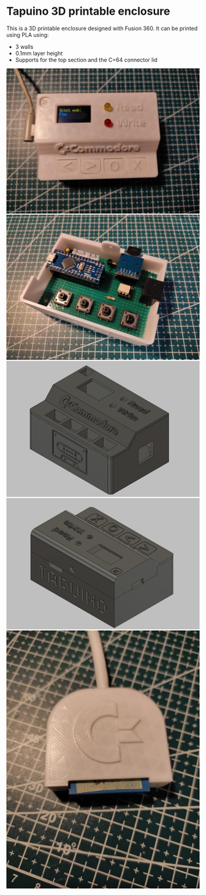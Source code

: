 Tapuino 3D printable enclosure
==============================

This is a 3D printable enclosure designed with Fusion 360. It can be printed using PLA using:

- 3 walls
- 0.1mm layer height
- Supports for the top section and the C=64 connector lid

<img src="/CAD/pics/box3.jpg"/>

<img src="/CAD/pics/board.jpg"/>

<img src="/CAD/pics/box-cad-1.png"/>

<img src="/CAD/pics/box-cad-2.png"/>

<img src="/CAD/pics/c64connector-closed.jpg"/>

